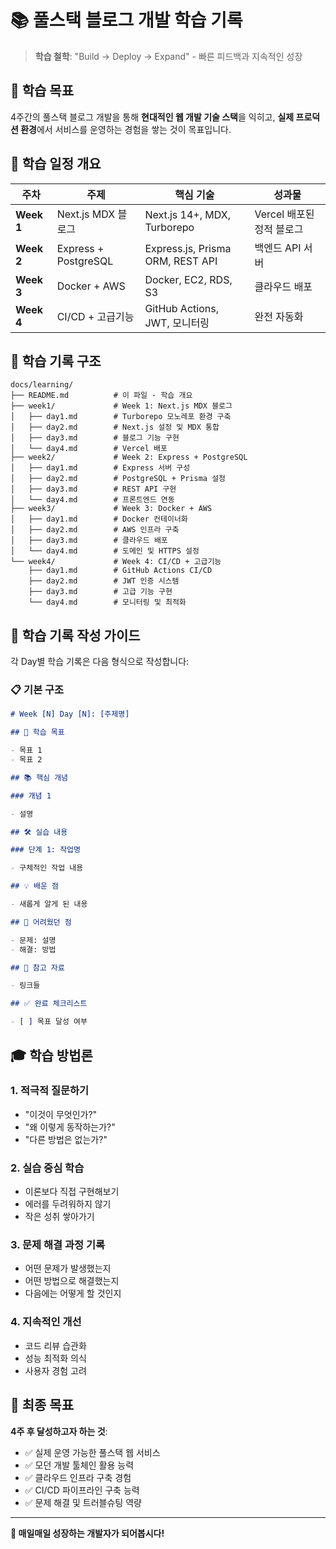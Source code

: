 # 📚 풀스택 블로그 개발 학습 기록

> **학습 철학**: "Build → Deploy → Expand" - 빠른 피드백과 지속적인 성장

## 🎯 학습 목표

4주간의 풀스택 블로그 개발을 통해 **현대적인 웹 개발 기술 스택**을 익히고, **실제 프로덕션 환경**에서 서비스를 운영하는 경험을 쌓는 것이 목표입니다.

## 📅 학습 일정 개요

| 주차       | 주제                 | 핵심 기술                        | 성과물                    |
| ---------- | -------------------- | -------------------------------- | ------------------------- |
| **Week 1** | Next.js MDX 블로그   | Next.js 14+, MDX, Turborepo      | Vercel 배포된 정적 블로그 |
| **Week 2** | Express + PostgreSQL | Express.js, Prisma ORM, REST API | 백엔드 API 서버           |
| **Week 3** | Docker + AWS         | Docker, EC2, RDS, S3             | 클라우드 배포             |
| **Week 4** | CI/CD + 고급기능     | GitHub Actions, JWT, 모니터링    | 완전 자동화               |

## 📂 학습 기록 구조

```
docs/learning/
├── README.md          # 이 파일 - 학습 개요
├── week1/             # Week 1: Next.js MDX 블로그
│   ├── day1.md        # Turborepo 모노레포 환경 구축
│   ├── day2.md        # Next.js 설정 및 MDX 통합
│   ├── day3.md        # 블로그 기능 구현
│   └── day4.md        # Vercel 배포
├── week2/             # Week 2: Express + PostgreSQL
│   ├── day1.md        # Express 서버 구성
│   ├── day2.md        # PostgreSQL + Prisma 설정
│   ├── day3.md        # REST API 구현
│   └── day4.md        # 프론트엔드 연동
├── week3/             # Week 3: Docker + AWS
│   ├── day1.md        # Docker 컨테이너화
│   ├── day2.md        # AWS 인프라 구축
│   ├── day3.md        # 클라우드 배포
│   └── day4.md        # 도메인 및 HTTPS 설정
└── week4/             # Week 4: CI/CD + 고급기능
    ├── day1.md        # GitHub Actions CI/CD
    ├── day2.md        # JWT 인증 시스템
    ├── day3.md        # 고급 기능 구현
    └── day4.md        # 모니터링 및 최적화
```

## 📝 학습 기록 작성 가이드

각 Day별 학습 기록은 다음 형식으로 작성합니다:

### 📋 기본 구조

```markdown
# Week [N] Day [N]: [주제명]

## 🎯 학습 목표

- 목표 1
- 목표 2

## 📚 핵심 개념

### 개념 1

- 설명

## 🛠️ 실습 내용

### 단계 1: 작업명

- 구체적인 작업 내용

## 💡 배운 점

- 새롭게 알게 된 내용

## 🤔 어려웠던 점

- 문제: 설명
- 해결: 방법

## 🔗 참고 자료

- 링크들

## ✅ 완료 체크리스트

- [ ] 목표 달성 여부
```

## 🎓 학습 방법론

### 1. **적극적 질문하기**

- "이것이 무엇인가?"
- "왜 이렇게 동작하는가?"
- "다른 방법은 없는가?"

### 2. **실습 중심 학습**

- 이론보다 직접 구현해보기
- 에러를 두려워하지 않기
- 작은 성취 쌓아가기

### 3. **문제 해결 과정 기록**

- 어떤 문제가 발생했는지
- 어떤 방법으로 해결했는지
- 다음에는 어떻게 할 것인지

### 4. **지속적인 개선**

- 코드 리뷰 습관화
- 성능 최적화 의식
- 사용자 경험 고려

## 🎯 최종 목표

**4주 후 달성하고자 하는 것**:

- ✅ 실제 운영 가능한 풀스택 웹 서비스
- ✅ 모던 개발 툴체인 활용 능력
- ✅ 클라우드 인프라 구축 경험
- ✅ CI/CD 파이프라인 구축 능력
- ✅ 문제 해결 및 트러블슈팅 역량

---

**🚀 매일매일 성장하는 개발자가 되어봅시다!**